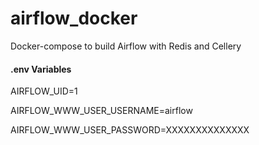 # airflow_docker
Docker-compose to build Airflow with Redis and Cellery


#### .env Variables

AIRFLOW_UID=1

AIRFLOW_WWW_USER_USERNAME=airflow

AIRFLOW_WWW_USER_PASSWORD=XXXXXXXXXXXXXX


